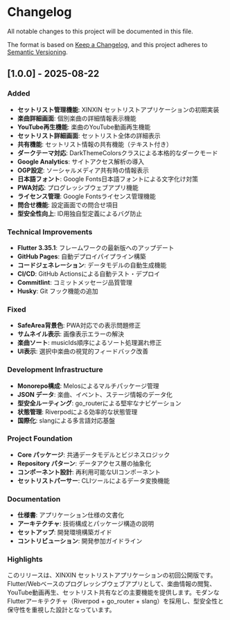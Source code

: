 # Changelog

All notable changes to this project will be documented in this file.

The format is based on [Keep a Changelog](https://keepachangelog.com/en/1.0.0/),
and this project adheres to [Semantic Versioning](https://semver.org/spec/v2.0.0.html).

## [1.0.0] - 2025-08-22

### Added

- **セットリスト管理機能**: XINXIN セットリストアプリケーションの初期実装
- **楽曲詳細画面**: 個別楽曲の詳細情報表示機能
- **YouTube再生機能**: 楽曲のYouTube動画再生機能
- **セットリスト詳細画面**: セットリスト全体の詳細表示
- **共有機能**: セットリスト情報の共有機能（テキスト付き）
- **ダークテーマ対応**: DarkThemeColorsクラスによる本格的なダークモード
- **Google Analytics**: サイトアクセス解析の導入
- **OGP設定**: ソーシャルメディア共有時の情報表示
- **日本語フォント**: Google Fonts日本語フォントによる文字化け対策
- **PWA対応**: プログレッシブウェブアプリ機能
- **ライセンス管理**: Google Fontsライセンス管理機能
- **問合せ機能**: 設定画面での問合せ項目
- **型安全性向上**: ID用独自型定義によるバグ防止

### Technical Improvements

- **Flutter 3.35.1**: フレームワークの最新版へのアップデート
- **GitHub Pages**: 自動デプロイパイプライン構築
- **コードジェネレーション**: データモデルの自動生成機能
- **CI/CD**: GitHub Actionsによる自動テスト・デプロイ
- **Commitlint**: コミットメッセージ品質管理
- **Husky**: Git フック機能の追加

### Fixed

- **SafeArea背景色**: PWA対応での表示問題修正
- **サムネイル表示**: 画像表示エラーの解決
- **楽曲ソート**: musicIds順序によるソート処理漏れ修正
- **UI表示**: 選択中楽曲の視覚的フィードバック改善

### Development Infrastructure

- **Monorepo構成**: Melosによるマルチパッケージ管理
- **JSON データ**: 楽曲、イベント、ステージ情報のデータ化
- **型安全ルーティング**: go_routerによる堅牢なナビゲーション
- **状態管理**: Riverpodによる効率的な状態管理
- **国際化**: slangによる多言語対応基盤

### Project Foundation

- **Core パッケージ**: 共通データモデルとビジネスロジック
- **Repository パターン**: データアクセス層の抽象化
- **コンポーネント設計**: 再利用可能なUIコンポーネント
- **セットリストパーサー**: CLIツールによるデータ変換機能

### Documentation

- **仕様書**: アプリケーション仕様の文書化
- **アーキテクチャ**: 技術構成とパッケージ構造の説明
- **セットアップ**: 開発環境構築ガイド
- **コントリビューション**: 開発参加ガイドライン

### Highlights

このリリースは、XINXIN セットリストアプリケーションの初回公開版です。Flutter/Webベースのプログレッシブウェブアプリとして、楽曲情報の閲覧、YouTube動画再生、セットリスト共有などの主要機能を提供します。モダンなFlutterアーキテクチャ（Riverpod + go_router + slang）を採用し、型安全性と保守性を重視した設計となっています。
